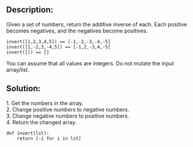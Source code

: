 ## Description:

Given a set of numbers, return the additive inverse of each. Each positive becomes negatives, and the negatives become positives.

```
invert([1,2,3,4,5]) == [-1,-2,-3,-4,-5]
invert([1,-2,3,-4,5]) == [-1,2,-3,4,-5]
invert([]) == []
```

You can assume that all values are integers. Do not mutate the input array/list.

## Solution:

1\. Get the numbers in the array.  
2\. Change positive numbers to negative numbers.  
3\. Change negative numbers to positive numbers.  
4. Return the changed array.

```
def invert(lst):
    return [-i for i in lst]
```